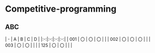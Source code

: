 # Competitive-programming

## ABC
| - | A | B | C | D |
|:-:|:-:|:-:|:-:|
| 001 | 〇 | 〇 | 〇 |  |
| 002 | 〇 | 〇 | 〇 |  |
| 003 | 〇 | 〇 |  |  |
| 125 | 〇 | 〇 |  |  |
